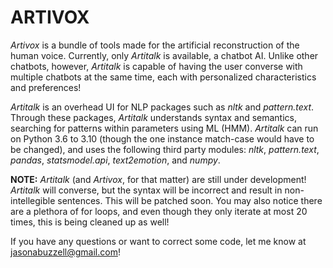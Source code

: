 # ARTIVOX
_Artivox_ is a bundle of tools made for the artificial reconstruction of the human voice. Currently, only _Artitalk_
is available, a chatbot AI. Unlike other chatbots, however, _Artitalk_ is capable of having the user converse with 
multiple chatbots at the same time, each with personalized characteristics and preferences! 

_Artitalk_ is an overhead UI for NLP packages such as _nltk_ and _pattern.text_. Through these packages, _Artitalk_
understands syntax and semantics, searching for patterns within parameters using ML (HMM). _Artitalk_ can run on
Python 3.6 to 3.10 (though the one instance match-case would have to be changed), and uses the following third party
modules: _nltk_, _pattern.text_, _pandas_, _statsmodel.api_, _text2emotion_, and _numpy_. 

**NOTE:** _Artitalk_ (and _Artivox_, for that matter) are still under development! _Artitalk_ will converse, but
the syntax will be incorrect and result in non-intellegible sentences. This will be patched soon. You may also notice
there are a plethora of for loops, and even though they only iterate at most 20 times, this is being cleaned up
as well!

If you have any questions or want to correct some code, let me know at jasonabuzzell@gmail.com!
